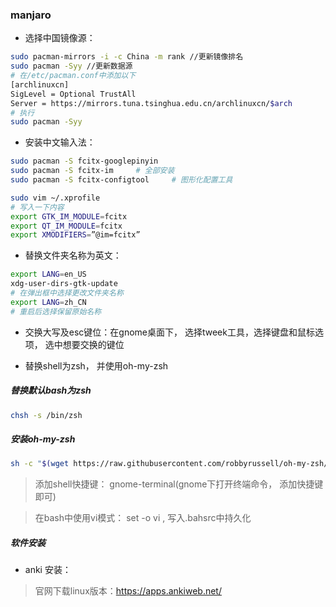 ### manjaro

- 选择中国镜像源：
```bash
sudo pacman-mirrors -i -c China -m rank //更新镜像排名
sudo pacman -Syy //更新数据源
# 在/etc/pacman.conf中添加以下
[archlinuxcn]    
SigLevel = Optional TrustAll    
Server = https://mirrors.tuna.tsinghua.edu.cn/archlinuxcn/$arch 
# 执行
sudo pacman -Syy

```

- 安装中文输入法：
```bash
sudo pacman -S fcitx-googlepinyin
sudo pacman -S fcitx-im     # 全部安装
sudo pacman -S fcitx-configtool     # 图形化配置工具

sudo vim ~/.xprofile 
# 写入一下内容
export GTK_IM_MODULE=fcitx
export QT_IM_MODULE=fcitx
export XMODIFIERS=”@im=fcitx”
```

- 替换文件夹名称为英文：
```bash
export LANG=en_US
xdg-user-dirs-gtk-update
# 在弹出框中选择更改文件夹名称
export LANG=zh_CN
# 重启后选择保留原始名称
```

- 交换大写及esc键位：在gnome桌面下， 选择tweek工具，选择键盘和鼠标选项， 选中想要交换的键位

- 替换shell为zsh， 并使用oh-my-zsh
##### 替换默认bash为zsh
```bash
chsh -s /bin/zsh
```
##### 安装oh-my-zsh
```bash
sh -c "$(wget https://raw.githubusercontent.com/robbyrussell/oh-my-zsh/master/tools/install.sh -O -)"
```
> 添加shell快捷键： gnome-terminal(gnome下打开终端命令， 添加快捷键即可)

> 在bash中使用vi模式： set -o vi , 写入.bahsrc中持久化


##### 软件安装
- anki 安装：
> 官网下载linux版本：https://apps.ankiweb.net/


